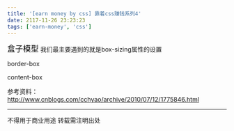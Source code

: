 ```yaml
---
title: '[earn money by css] 靠着css赚钱系列4'
date: 2117-11-26 23:23:23
tags: ['earn-money', 'css']
---
```

<font size="4" color="#000">盒子模型</font> 
我们最主要遇到的就是box-sizing属性的设置

border-box

content-box

参考资料：
http://www.cnblogs.com/cchyao/archive/2010/07/12/1775846.html


----------------
不得用于商业用途 转载需注明出处